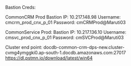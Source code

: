 Bastion Creds:

CommonCRM Prod
Bastion IP: 10.217.148.98
Username: cmcrm_prod_cnx_p_01
Password: cmCRMProd@Maruti03


CommonService Prod:
Bastion IP: 10.217.136.10
Username: cmsvc_prod_cnx_p_01
Password: cmSVCProd@Maruti03


Cluster end point: docdb-common-crm-dps-new.cluster-cvmg4ymggki0.ap-south-1.docdb.amazonaws.com:27017
https://dl.pstmn.io/download/latest/win64
